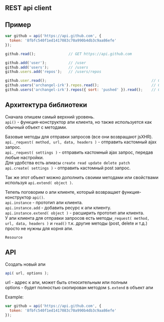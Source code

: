 REST api client
---

Пример
---
```javascript
var github = api('https://api.github.com', {
  token: '8fbfc540f1ed1417083c70a990b4db3c9aa86efe'
});

github.read();               // GET https://api.github.com

github.add('user');          // /user
github.add('users');         // /users
github.users.add('repos');   // /users/repos

github.user.read();                                                // GET /user
github.users('archangel-irk').repos.read();                        // GET /users/archangel-irk/repos
github.users('archangel-irk').repos({ sort: 'pushed' }).read();    // GET /users/archangel-irk/repos?sort=pushed
```

Архитектура библиотеки
---
Сначала опишем самый верхний уровень.  
```api()``` - функция-конструктор апи клиента, но также используется как обычный объект с методами.  

Базовые методы для отправки запросов (все они возвращают jsXHR).  
```api._request( method, url, data, headers )``` - отправить кастомный ajax запрос.  
```api._request( settings )``` - отправить кастомный ajax запрос, передав любые настройки.  
Для удобства есть алиасы ```create read update delete patch```  
```api.create( settings )``` - отправить кастомный post запрос.  

Так же этот объект можно дополнить своими методами или свойствами используя ```api.extend( object )```.  

Тепепь поговорим о апи клиенте, который возвращает функция-конструктор ```api()```.  
```api.instance``` - прототип апи клиента.  
```api.instance.add``` - добавить ресурс к апи клиенту.  
```api.instance.extend( object )``` - расширить прототип апи клиента.  
У апи клиента для отправки запросов есть методы```_request( method, url, data, headers )``` и
```read()``` т.к. другие методы (post, delete и т.д.) просто не нужны для корня апи.  


```Resource```  


API
---
Создать новый апи
```javascript
api( url, options );
```
url - адрес к апи, может быть относительным или полным  
options - будет полностью скопирован методом ```$.extend``` в объект апи

Example:
```javascript
var github = api('https://api.github.com', {
  token: '8fbfc540f1ed1417083c70a990b4db3c9aa86efe'
});
```
